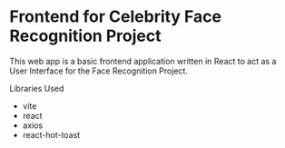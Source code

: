# Frontend for Celebrity Face Recognition Project

This web app is a basic frontend application written in React to act as a User Interface for the Face Recognition Project.

Libraries Used
- vite
- react
- axios
- react-hot-toast
